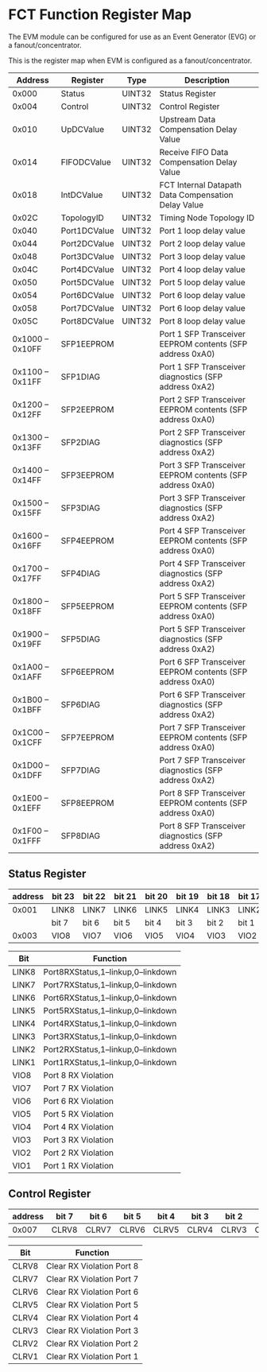 # FCT Function Register Map

The EVM module can be configured for use as an Event Generator (EVG) or a fanout/concentrator.

This is the register map when EVM is configured as a fanout/concentrator.

| Address | Register     | Type   |  Description |
| ------- | -----------  | ------ | ------------ |
| 0x000   | Status       | UINT32 | Status Register
| 0x004   | Control      | UINT32 | Control Register
| 0x010   | UpDCValue    | UINT32 | Upstream Data Compensation Delay Value
| 0x014   | FIFODCValue  | UINT32 | Receive FIFO Data Compensation Delay Value
| 0x018   | IntDCValue   | UINT32 | FCT Internal Datapath Data Compensation Delay Value
| 0x02C   | TopologyID   | UINT32 | Timing Node Topology ID
| 0x040   | Port1DCValue | UINT32 | Port 1 loop delay value
| 0x044   | Port2DCValue | UINT32 | Port 2 loop delay value
| 0x048   | Port3DCValue | UINT32 | Port 3 loop delay value
| 0x04C   | Port4DCValue | UINT32 | Port 4 loop delay value
| 0x050   | Port5DCValue | UINT32 | Port 5 loop delay value
| 0x054   | Port6DCValue | UINT32 | Port 6 loop delay value
| 0x058   | Port7DCValue | UINT32 | Port 6 loop delay value
| 0x05C   | Port8DCValue | UINT32 | Port 8 loop delay value
| 0x1000 – 0x10FF | SFP1EEPROM | | Port 1 SFP Transceiver EEPROM contents (SFP address 0xA0)
| 0x1100 – 0x11FF | SFP1DIAG   | | Port 1 SFP Transceiver diagnostics (SFP address 0xA2)
| 0x1200 – 0x12FF | SFP2EEPROM | | Port 2 SFP Transceiver EEPROM contents (SFP address 0xA0)
| 0x1300 – 0x13FF | SFP2DIAG   | | Port 2 SFP Transceiver diagnostics (SFP address 0xA2)
| 0x1400 – 0x14FF | SFP3EEPROM | | Port 3 SFP Transceiver EEPROM contents (SFP address 0xA0)
| 0x1500 – 0x15FF | SFP3DIAG   | | Port 3 SFP Transceiver diagnostics (SFP address 0xA2)
| 0x1600 – 0x16FF | SFP4EEPROM | | Port 4 SFP Transceiver EEPROM contents (SFP address 0xA0)
| 0x1700 – 0x17FF | SFP4DIAG   | | Port 4 SFP Transceiver diagnostics (SFP address 0xA2)
| 0x1800 – 0x18FF | SFP5EEPROM | | Port 5 SFP Transceiver EEPROM contents (SFP address 0xA0)
| 0x1900 – 0x19FF | SFP5DIAG   | | Port 5 SFP Transceiver diagnostics (SFP address 0xA2)
| 0x1A00 – 0x1AFF | SFP6EEPROM | | Port 6 SFP Transceiver EEPROM contents (SFP address 0xA0)
| 0x1B00 – 0x1BFF | SFP6DIAG   | | Port 6 SFP Transceiver diagnostics (SFP address 0xA2)
| 0x1C00 – 0x1CFF | SFP7EEPROM | | Port 7 SFP Transceiver EEPROM contents (SFP address 0xA0)
| 0x1D00 – 0x1DFF | SFP7DIAG   | | Port 7 SFP Transceiver diagnostics (SFP address 0xA2)
| 0x1E00 – 0x1EFF | SFP8EEPROM | | Port 8 SFP Transceiver EEPROM contents (SFP address 0xA0)
| 0x1F00 – 0x1FFF | SFP8DIAG   | | Port 8 SFP Transceiver diagnostics (SFP address 0xA2)

## Status Register


| address | bit 23 | bit 22 | bit 21 | bit 20 | bit 19 | bit 18 | bit 17 | bit 16 |
| ------- | ------ | ------ | ------ | ------ | ------ | ------ | ------ | ------ |
| 0x001   | LINK8  | LINK7  | LINK6  | LINK5  | LINK4  | LINK3  | LINK2  | LINK1  |
|         | bit 7 | bit 6 | bit 5 | bit 4 | bit 3 | bit 2 | bit 1 | bit 0 |
| 0x003   | VIO8  | VIO7  | VIO6  | VIO5  | VIO4  | VIO3  | VIO2  | VIO1 |

| Bit  | Function | 
| ---  | -------- |
| LINK8 | Port8RXStatus,1–linkup,0–linkdown 
| LINK7 | Port7RXStatus,1–linkup,0–linkdown 
| LINK6 | Port6RXStatus,1–linkup,0–linkdown 
| LINK5 | Port5RXStatus,1–linkup,0–linkdown 
| LINK4 | Port4RXStatus,1–linkup,0–linkdown 
| LINK3 | Port3RXStatus,1–linkup,0–linkdown 
| LINK2 | Port2RXStatus,1–linkup,0–linkdown 
| LINK1 | Port1RXStatus,1–linkup,0–linkdown 
| VIO8  | Port 8 RX Violation
| VIO7  | Port 7 RX Violation 
| VIO6  | Port 6 RX Violation 
| VIO5  | Port 5 RX Violation 
| VIO4  | Port 4 RX Violation 
| VIO3  | Port 3 RX Violation 
| VIO2  | Port 2 RX Violation 
| VIO1  | Port 1 RX Violation

## Control Register

| address | bit 7 | bit 6 | bit 5 | bit 4 | bit 3 | bit 2 | bit 1 | bit 0 |
| ------- | ----- | ----- | ----- | ----- | ----- | ----- | ----- | ----- |
| 0x007   | CLRV8 | CLRV7 | CLRV6 | CLRV5 | CLRV4 | CLRV3 | CLRV2 | CLRV1 |


| Bit   | Function |
| ----- | -------- |  
| CLRV8 | Clear RX Violation Port 8 |
| CLRV7 | Clear RX Violation Port 7 |
| CLRV6 | Clear RX Violation Port 6 |
| CLRV5 | Clear RX Violation Port 5 |
| CLRV4 | Clear RX Violation Port 4 |
| CLRV3 | Clear RX Violation Port 3 |
| CLRV2 | Clear RX Violation Port 2 |
| CLRV1 | Clear RX Violation Port 1 |


 
 
 
 
 
 
 
